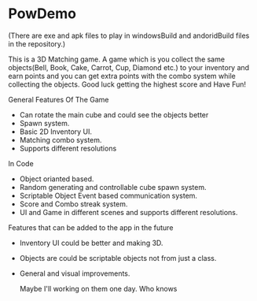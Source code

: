 # PowDemo

(There are exe and apk files to play in windowsBuild and andoridBuild files in the repository.)

This is a 3D Matching game. A game which is you collect the same objects(Bell, Book, Cake, Carrot, Cup, Diamond etc.) to your inventory and earn points and you can get extra points with the combo system while collecting the objects. 
Good luck getting the highest score and Have Fun!

General Features Of The Game

- Can rotate the main cube and could see the objects better
- Spawn system.
- Basic 2D Inventory UI.
- Matching combo system.
- Supports different resolutions

In Code

- Object orianted based.
- Random generating and controllable cube spawn system.
- Scriptable Object Event based communication system.
- Score and Combo streak system.
- UI and Game in different scenes and supports different resolutions.

Features that can be added to the app in the future

- Inventory UI could be better and making 3D.
- Objects are could be scriptable objects not from just a class.
- General and visual improvements.

  Maybe I'll working on them one day. Who knows
